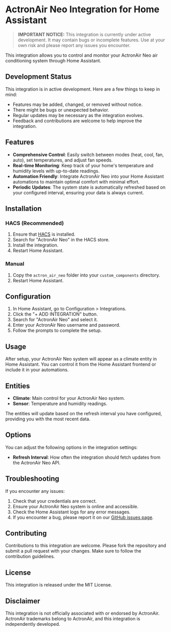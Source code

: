 
# ActronAir Neo Integration for Home Assistant

> **IMPORTANT NOTICE:** This integration is currently under active development. It may contain bugs or incomplete features. Use at your own risk and please report any issues you encounter.

This integration allows you to control and monitor your ActronAir Neo air conditioning system through Home Assistant.

## Development Status

This integration is in active development. Here are a few things to keep in mind:

- Features may be added, changed, or removed without notice.
- There might be bugs or unexpected behavior.
- Regular updates may be necessary as the integration evolves.
- Feedback and contributions are welcome to help improve the integration.

## Features

- **Comprehensive Control**: Easily switch between modes (heat, cool, fan, auto), set temperatures, and adjust fan speeds.
- **Real-time Monitoring**: Keep track of your home's temperature and humidity levels with up-to-date readings.
- **Automation Friendly**: Integrate ActronAir Neo into your Home Assistant automations to maintain optimal comfort with minimal effort.
- **Periodic Updates**: The system state is automatically refreshed based on your configured interval, ensuring your data is always current.

## Installation

### HACS (Recommended)

1. Ensure that [HACS](https://hacs.xyz/) is installed.
2. Search for "ActronAir Neo" in the HACS store.
3. Install the integration.
4. Restart Home Assistant.

### Manual

1. Copy the `actron_air_neo` folder into your `custom_components` directory.
2. Restart Home Assistant.

## Configuration

1. In Home Assistant, go to Configuration > Integrations.
2. Click the "+ ADD INTEGRATION" button.
3. Search for "ActronAir Neo" and select it.
4. Enter your ActronAir Neo username and password.
5. Follow the prompts to complete the setup.

## Usage

After setup, your ActronAir Neo system will appear as a climate entity in Home Assistant. You can control it from the Home Assistant frontend or include it in your automations.

## Entities

- **Climate**: Main control for your ActronAir Neo system.
- **Sensor**: Temperature and humidity readings.

The entities will update based on the refresh interval you have configured, providing you with the most recent data.

## Options

You can adjust the following options in the integration settings:

- **Refresh Interval**: How often the integration should fetch updates from the ActronAir Neo API.

## Troubleshooting

If you encounter any issues:

1. Check that your credentials are correct.
2. Ensure your ActronAir Neo system is online and accessible.
3. Check the Home Assistant logs for any error messages.
4. If you encounter a bug, please report it on our [GitHub issues page](https://github.com/domalab/ha-actronair-neo/issues).

## Contributing

Contributions to this integration are welcome. Please fork the repository and submit a pull request with your changes. Make sure to follow the contribution guidelines.

## License

This integration is released under the MIT License.

## Disclaimer

This integration is not officially associated with or endorsed by ActronAir. ActronAir trademarks belong to ActronAir, and this integration is independently developed.
